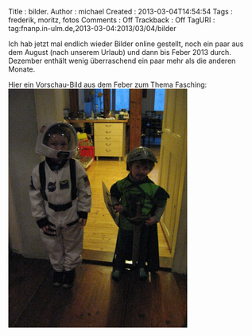 Title     : bilder.
Author    : michael
Created   : 2013-03-04T14:54:54
Tags      : frederik, moritz, fotos
Comments  : Off
Trackback : Off
TagURI    : tag:fnanp.in-ulm.de,2013-03-04:2013/03/04/bilder

Ich hab jetzt mal endlich wieder Bilder online gestellt, noch ein paar aus dem
August (nach unserem Urlaub) und dann bis Feber 2013 durch. Dezember enthält
wenig überraschend ein paar mehr als die anderen Monate. 

Hier ein Vorschau-Bild aus dem Feber zum Thema Fasching:
[![Ritter](ritter_und_astronaut.jpg)](http://fnanp.in-ulm.de/frederik_und_moritz/photos/)

